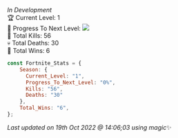 
  *In Development*<br>
  🏆 Current Level: 1<br>
  🎉 Progress To Next Level: ![](https://geps.dev/progress/0)<br>
  🎯 Total Kills: 56<br>
  💀 Total Deaths: 30<br>
  👑 Total Wins: 6<br>
```js
const Fortnite_Stats = {
    Season: {    
      Current_Level: "1",
      Progress_To_Next_Level: "0%",
      Kills: "56",
      Deaths: "30"
    },
    Total_Wins: "6",
}; 
```

<!-- Last updated on Wed Oct 19 2022 14:06:03 GMT+0000 (Coordinated Universal Time) ;-;-->
<i>Last updated on 19th Oct 2022 @ 14:06;03 using magic</i>✨